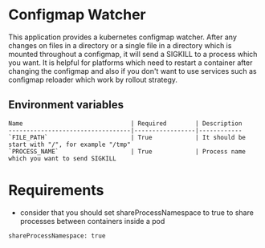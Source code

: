 # Configmap Watcher
This application provides a kubernetes configmap watcher.
After any changes on files in a directory or a single file in a directory which is mounted throughout a configmap, it will send a SIGKILL to a process which you want.
It is helpful for platforms which need to restart a container after changing the configmap and also if you don't want to use services such as configmap reloader which work by rollout strategy.

## Environment variables
    Name                              | Required        | Description
    ----------------------------------|-----------------|------------
    `FILE_PATH`                       | True            | It should be start with "/", for example "/tmp"
    `PROCESS_NAME`                    | True            | Process name which you want to send SIGKILL

# Requirements
- consider that you should set shareProcessNamespace to true to share processes between containers inside a pod
```
shareProcessNamespace: true
```
